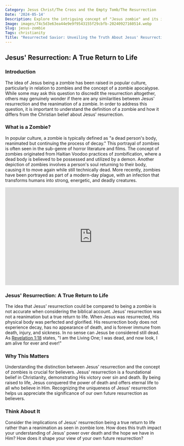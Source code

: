 ```yaml
---
Category: Jesus Christ/The Cross and the Empty Tomb/The Resurrection
Date: '2024-05-14'
Description: Explore the intriguing concept of "Jesus zombie" and its implications in this thought-provoking article that delves into the intersection of religion and popular culture.
Image: images/74c5d3e63ea44e9e9f9543155f29cbfb-20240927160514.webp
Slug: jesus-zombie
Tags: christianity
Title: "Resurrected Savior: Unveiling the Truth About Jesus' Resurrection"
---
```


## Jesus' Resurrection: A True Return to Life

### Introduction
The idea of Jesus being a zombie has been raised in popular culture, particularly in relation to zombies and the concept of a zombie apocalypse. While some may ask this question to discredit the resurrection altogether, others may genuinely wonder if there are any similarities between Jesus' resurrection and the reanimation of a zombie. In order to address this question, it is important to understand the definition of a zombie and how it differs from the Christian belief about Jesus' resurrection.

### What is a Zombie?
In popular culture, a zombie is typically defined as "a dead person's body, reanimated but continuing the process of decay." This portrayal of zombies is often seen in the sub-genre of horror literature and films. The concept of zombies originated from Haitian Voodoo practices of zombification, where a dead body is believed to be possessed and utilized by a demon. Another depiction of zombies involves a person's soul returning to their body, causing it to move again while still technically dead. More recently, zombies have been portrayed as part of a modern-day plague, with an infection that transforms humans into strong, energetic, and deadly creatures.


<iframe width="560" height="315" src="https://www.youtube.com/embed/I3tOUttdz7o" frameborder="0" allow="autoplay; encrypted-media" allowfullscreen></iframe>


### Jesus' Resurrection: A True Return to Life
The idea that Jesus' resurrection could be compared to being a zombie is not accurate when considering the biblical account. Jesus' resurrection was not a reanimation but a true return to life. When Jesus was resurrected, His physical body was perfected and glorified. His resurrection body does not experience decay, has no appearance of death, and is forever immune from death, injury, and sickness. In no sense can Jesus be considered still dead. As [Revelation 1:18](https://www.bibleref.com/Revelation/1/Revelation-1-18.html) states, "I am the Living One; I was dead, and now look, I am alive for ever and ever!"

### Why This Matters
Understanding the distinction between Jesus' resurrection and the concept of zombies is crucial for believers. Jesus' resurrection is a foundational belief in Christianity, demonstrating His victory over sin and death. By being raised to life, Jesus conquered the power of death and offers eternal life to all who believe in Him. Recognizing the uniqueness of Jesus' resurrection helps us appreciate the significance of our own future resurrection as believers.

### Think About It
Consider the implications of Jesus' resurrection being a true return to life rather than a reanimation as seen in zombie lore. How does this truth impact your understanding of Jesus' power over death and the hope we have in Him? How does it shape your view of your own future resurrection?